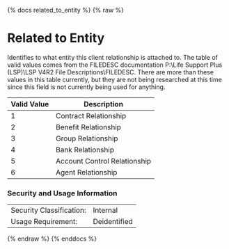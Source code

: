 {% docs related_to_entity %}
{% raw %}

<a name="related_to_entity"></a>
# Related to Entity
Identifies to what entity this client relationship is attached to. The table of valid values 
comes from the FILEDESC documentation P:\Life Support Plus (LSP)\LSP V4R2 File Descriptions\FILEDESC.
There are more than these values in this table currently, but they are not being researched
at this time since this field is not currently being used for anything.

| Valid Value |    Description               |
| ----------- | ---------------------------- |
|      1      | Contract Relationship        |
|      2      | Benefit Relationship         |
|      3      | Group Relationship           |
|      4      | Bank Relationship            |
|      5      | Account Control Relationship |
|      6      | Agent Relationship           |

### Security and Usage Information
|     |     |
| --- | --- |
| Security Classification: | Internal |
| Usage Requirement:       | Deidentified |

{% endraw %}
{% enddocs %}
